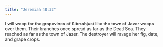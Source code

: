 ```yaml
---
title: "Jeremiah 48:32"
---
```


I will weep for the grapevines of Sibmahjust like the town of Jazer weeps over them. Their branches once spread as far as the Dead Sea. They reached as far as the town of Jazer. The destroyer will ravage her fig, date, and grape crops.
